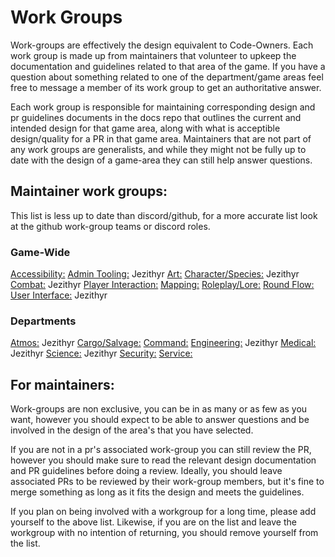 Work Groups
=====================
Work-groups are effectively the design equivalent to Code-Owners. Each work group is made up from maintainers that volunteer to upkeep the documentation and guidelines related to that area of the game. If you have a question about something related to one of the department/game areas feel free to message a member of its work group to get an authoritative answer.

Each work group is responsible for maintaining corresponding design and pr guidelines documents in the docs repo that outlines the current and intended design for that game area, along with what is acceptible design/quality for a PR in that game area. Maintainers that are not part of any work groups are generalists, and while they might not be fully up to date with the design of a game-area they can still help answer questions.


## Maintainer work groups:
This list is less up to date than discord/github, for a more accurate list look at the github work-group teams or discord roles.

### Game-Wide
[Accessibility:](../space-station-14/areas/core/accessibility.md) 
[Admin Tooling:](../space-station-14/areas/core/admin-tools.md) 
Jezithyr
[Art:](../space-station-14/areas/core/art.md)
[Character/Species:](../space-station-14/areas/core/characters-species.md) 
Jezithyr
[Combat:](../space-station-14/areas/core/combat.md) 
Jezithyr
[Player Interaction:](../space-station-14/areas/core/player-interaction.md)
[Mapping:](../space-station-14/areas/core/mapping.md)
[Roleplay/Lore:](../space-station-14/areas/core/roleplay-lore.md)
[Round Flow:](../space-station-14/areas/core/round-flow.md)
[User Interface:](../space-station-14/areas/core/user-interface.md) 
Jezithyr
### Departments
[Atmos:](../space-station-14/areas/departments/atmos.md) 
Jezithyr
[Cargo/Salvage:](../space-station-14/areas/departments/cargo-salvage.md)
[Command:](../space-station-14/areas/departments/command.md)
[Engineering:](../space-station-14/areas/departments/engineering.md) 
Jezithyr
[Medical:](../space-station-14/areas/departments/medical.md) 
Jezithyr
[Science:](../space-station-14/areas/departments/science.md) 
Jezithyr
[Security:](../space-station-14/areas/departments/security.md)
[Service:](../space-station-14/areas/departments/service.md)

## For maintainers:

Work-groups are non exclusive, you can be in as many or as few as you want, however you should expect to be able to answer questions and be involved in the design of the area's that you have selected. 

If you are not in a pr's associated work-group you can still review the PR, however you should make sure to read the relevant design documentation and PR guidelines before doing a review. Ideally, you should leave associated PRs to be reviewed by their work-group members, but it's fine to merge something as long as it fits the design and meets the guidelines.

If you plan on being involved with a workgroup for a long time, please add yourself to the above list. Likewise, if you are on the list and leave the workgroup with no intention of returning, you should remove yourself from the list.